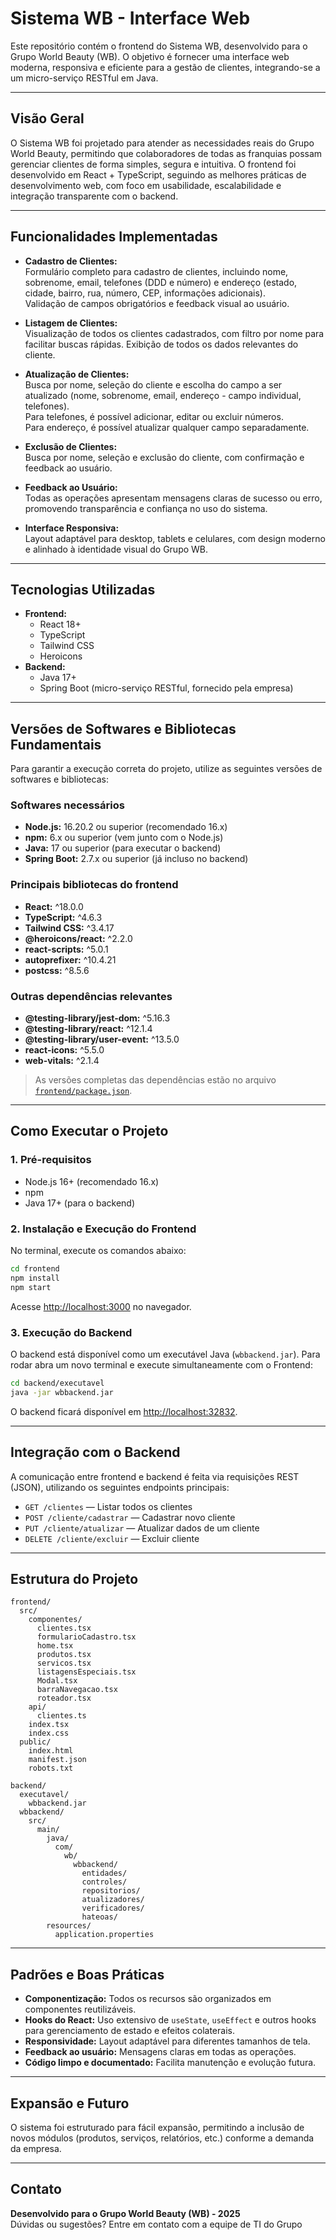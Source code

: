 # Sistema WB - Interface Web

Este repositório contém o frontend do Sistema WB, desenvolvido para o Grupo World Beauty (WB). O objetivo é fornecer uma interface web moderna, responsiva e eficiente para a gestão de clientes, integrando-se a um micro-serviço RESTful em Java.

---

## Visão Geral

O Sistema WB foi projetado para atender as necessidades reais do Grupo World Beauty, permitindo que colaboradores de todas as franquias possam gerenciar clientes de forma simples, segura e intuitiva. O frontend foi desenvolvido em React + TypeScript, seguindo as melhores práticas de desenvolvimento web, com foco em usabilidade, escalabilidade e integração transparente com o backend.

---

## Funcionalidades Implementadas

- **Cadastro de Clientes:**  
  Formulário completo para cadastro de clientes, incluindo nome, sobrenome, email, telefones (DDD e número) e endereço (estado, cidade, bairro, rua, número, CEP, informações adicionais).  
  Validação de campos obrigatórios e feedback visual ao usuário.

- **Listagem de Clientes:**  
  Visualização de todos os clientes cadastrados, com filtro por nome para facilitar buscas rápidas. Exibição de todos os dados relevantes do cliente.

- **Atualização de Clientes:**  
  Busca por nome, seleção do cliente e escolha do campo a ser atualizado (nome, sobrenome, email, endereço - campo individual, telefones).  
  Para telefones, é possível adicionar, editar ou excluir números.  
  Para endereço, é possível atualizar qualquer campo separadamente.

- **Exclusão de Clientes:**  
  Busca por nome, seleção e exclusão do cliente, com confirmação e feedback ao usuário.

- **Feedback ao Usuário:**  
  Todas as operações apresentam mensagens claras de sucesso ou erro, promovendo transparência e confiança no uso do sistema.

- **Interface Responsiva:**  
  Layout adaptável para desktop, tablets e celulares, com design moderno e alinhado à identidade visual do Grupo WB.

---

## Tecnologias Utilizadas

- **Frontend:**  
  - React 18+  
  - TypeScript  
  - Tailwind CSS  
  - Heroicons  
- **Backend:**  
  - Java 17+  
  - Spring Boot (micro-serviço RESTful, fornecido pela empresa)

---

## Versões de Softwares e Bibliotecas Fundamentais

Para garantir a execução correta do projeto, utilize as seguintes versões de softwares e bibliotecas:

### Softwares necessários

- **Node.js:** 16.20.2 ou superior (recomendado 16.x)
- **npm:** 6.x ou superior (vem junto com o Node.js)
- **Java:** 17 ou superior (para executar o backend)
- **Spring Boot:** 2.7.x ou superior (já incluso no backend)

### Principais bibliotecas do frontend

- **React:** ^18.0.0
- **TypeScript:** ^4.6.3
- **Tailwind CSS:** ^3.4.17
- **@heroicons/react:** ^2.2.0
- **react-scripts:** ^5.0.1
- **autoprefixer:** ^10.4.21
- **postcss:** ^8.5.6

### Outras dependências relevantes

- **@testing-library/jest-dom:** ^5.16.3
- **@testing-library/react:** ^12.1.4
- **@testing-library/user-event:** ^13.5.0
- **react-icons:** ^5.5.0
- **web-vitals:** ^2.1.4

> As versões completas das dependências estão no arquivo [`frontend/package.json`](frontend/package.json).

---

## Como Executar o Projeto

### 1. Pré-requisitos

- Node.js 16+ (recomendado 16.x)
- npm
- Java 17+ (para o backend)

### 2. Instalação e Execução do Frontend

No terminal, execute os comandos abaixo:

```bash
cd frontend
npm install
npm start
```
Acesse [http://localhost:3000](http://localhost:3000) no navegador.

### 3. Execução do Backend

O backend está disponível como um executável Java (`wbbackend.jar`). Para rodar abra um novo terminal e execute simultaneamente com o Frontend:

```bash
cd backend/executavel
java -jar wbbackend.jar
```
O backend ficará disponível em [http://localhost:32832](http://localhost:32832).

---

## Integração com o Backend

A comunicação entre frontend e backend é feita via requisições REST (JSON), utilizando os seguintes endpoints principais:

- `GET /clientes` — Listar todos os clientes
- `POST /cliente/cadastrar` — Cadastrar novo cliente
- `PUT /cliente/atualizar` — Atualizar dados de um cliente
- `DELETE /cliente/excluir` — Excluir cliente

---

## Estrutura do Projeto

```
frontend/
  src/
    componentes/
      clientes.tsx
      formularioCadastro.tsx
      home.tsx
      produtos.tsx
      servicos.tsx
      listagensEspeciais.tsx
      Modal.tsx
      barraNavegacao.tsx
      roteador.tsx
    api/
      clientes.ts
    index.tsx
    index.css
  public/
    index.html
    manifest.json
    robots.txt

backend/
  executavel/
    wbbackend.jar
  wbbackend/
    src/
      main/
        java/
          com/
            wb/
              wbbackend/
                entidades/
                controles/
                repositorios/
                atualizadores/
                verificadores/
                hateoas/
        resources/
          application.properties
```

---

## Padrões e Boas Práticas

- **Componentização:** Todos os recursos são organizados em componentes reutilizáveis.
- **Hooks do React:** Uso extensivo de `useState`, `useEffect` e outros hooks para gerenciamento de estado e efeitos colaterais.
- **Responsividade:** Layout adaptável para diferentes tamanhos de tela.
- **Feedback ao usuário:** Mensagens claras em todas as operações.
- **Código limpo e documentado:** Facilita manutenção e evolução futura.

---

## Expansão e Futuro

O sistema foi estruturado para fácil expansão, permitindo a inclusão de novos módulos (produtos, serviços, relatórios, etc.) conforme a demanda da empresa.

---

## Contato

**Desenvolvido para o Grupo World Beauty (WB) - 2025**  
Dúvidas ou sugestões? Entre em contato com a equipe de TI do Grupo